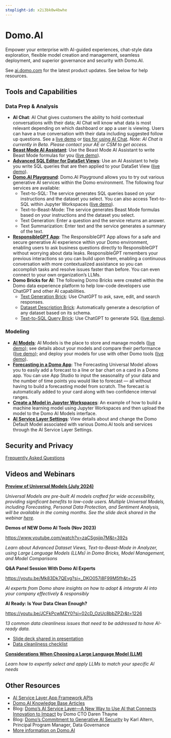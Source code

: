 ```yaml
---
stoplight-id: x2i3bk0w4bwhe
---
```


# Domo.AI

Empower your enterprise with AI-guided experiences, chat-style data exploration, flexible model creation and management, seamless deployment, and superior governance and security with Domo.AI. 

See [ai.domo.com](https://ai.domo.com/) for the latest product updates. See below for help resources.

## Tools and Capabilities

### Data Prep & Analysis 
- **AI Chat**: AI Chat gives customers the ability to hold contextual conversations with their data; AI Chat will know what data is most relevant depending on which dashboard or app a user is viewing. Users can have a true conversation with their data including suggested follow up questions. See a [live demo](https://www.youtube.com/live/hUpEM9VZUFg?si=qA_2jsEzBR6FRyl6&t=185) or [tips for using AI Chat](https://www.youtube.com/live/hUpEM9VZUFg?t=857s).
  *Note: AI Chat is currently in Beta. Please contact your AE or CSM to get access.*
- [**Beast Mode AI Assistant**](https://domo-support.domo.com/s/article/000005304?language=en_US): Use the Beast Mode AI Assistant to write Beast Mode formulas for you ([live demo](https://www.youtube.com/live/zaCSgsjjp7M?si=G0NzHFHb0n6iKxoI&t=851)).
- [**Advanced SQL Editor for DataSet Views**](https://domo-support.domo.com/s/article/360046074774?language=en_US#advanced_sql_editor): Use an AI Assistant to help you write SQL queries that are then applied to your DataSet View ([live demo](https://www.youtube.com/live/zaCSgsjjp7M?si=mWTAk1OLsUDokWoc&t=605)).
- [**Domo.AI Playground**](https://domo-support.domo.com/s/article/000005236?language=en_US): Domo.AI Playground allows you to try out various generative AI services within the Domo environment. The following four services are available: 
  - Text-to-SQL: The service generates SQL queries based on your instructions and the dataset you select. You can also access Text-to-SQL within Jupyter Workspaces ([live demo](https://www.youtube.com/live/f4L7bc52snE?si=fOK6HoTpAQUpl9t0&t=900)). 
  - Text-to-Beast-Mode: The service generates Beast Mode formulas based on your instructions and the dataset you select.
  - Text Generation: Enter a question and the service returns an answer.
  - Text Summarization: Enter text and the service generates a summary of the text.
- [**ResponsibleGPT App**](https://www.domo.com/appstore/app/responsiblegpt-app/overview): The ResponsibleGPT App allows for a safe and secure generative AI experience within your Domo environment, enabling users to ask business questions directly to ResponsibleGPT without worrying about data leaks. ResponsibleGPT remembers your previous interactions so you can build upon them, enabling a continuous conversation with more contextualized assistance so you can accomplish tasks and resolve issues faster than before. You can even connect to your own organization’s LLMs. 
- **Domo Bricks for AI**: The following Domo Bricks were created within the Domo data experience platform to help low-code developers use ChatGPT and other AI capabilities.
    - [Text Generation Brick](https://www.domo.com/appstore/app/ai-chatgpt-brick/overview): Use ChatGPT to ask, save, edit, and search responses.
    - [Dataset Description Brick](https://www.domo.com/appstore/app/chatgpt-dataset-description-brick/overview): Automatically generate a description of any dataset based on its schema.
    - [Text-to-SQL Query Brick](https://www.domo.com/appstore/app/explain-sql-with-ai/overview): Use ChatGPT to generate SQL ([live demo](https://www.youtube.com/live/zaCSgsjjp7M?si=pbkNwTgaKqccQeTz&t=1087)).


### Modeling

- [**AI Models**](https://domo-support.domo.com/s/article/000005502?language=en_US): AI Models is the place to store and manage models ([live demo](https://www.youtube.com/live/f4L7bc52snE?si=PHf0BWkeKrCkC8GU&t=620)); see details about your models and compare their performance ([live demo](https://www.youtube.com/live/f4L7bc52snE?si=yDqC7YA9R01KzhyW&t=248)); and deploy your models for use with other Domo tools ([live demo](https://www.youtube.com/live/zaCSgsjjp7M?si=Z9co1efM3E7W2MMD&t=1988)).
- [**Forecasting in a Domo App**](https://domo-support.domo.com/s/article/000005567?language=en_US#forecasting_in_app): The Forecasting Universal Model allows you to easily add a forecast to a line or bar chart on a card in a Domo app. You can use App Studio to input the seasonality of your data and the number of time points you would like to forecast — all without having to build a forecasting model from scratch. The forecast is automatically added to your card along with two confidence interval ranges. 
- [**Create a Model in Jupyter Workspaces**](https://domo-support.domo.com/s/article/000005291?language=en_US): An example of how to build a machine learning model using Jupyter Workspaces and then upload the model to the Domo AI Models interface.
- [**AI Service Layer Settings**](https://domo-support.domo.com/s/article/000005279?language=en_US): View details about and change the Domo Default Model associated with various  Domo.AI tools and services through the AI Service Layer Settings.
  

## Security and Privacy
[Frequently Asked Questions](https://web-assets.domo.com/blog/wp-content/uploads/2024/07/Domo.AI-and-DomoGPT-Security-and-Privacy-FAQ-2.pdf)


## Videos and Webinars

[**Preview of Universal Models (July 2024)**](https://www.youtube.com/live/v6t0ldqC5b0?si=Dijrr1mflyX0wtUA&t=208
)

*Universal Models are pre-built AI models crafted for wide accessibility, providing significant benefits to low-code users. Multiple Universal Models, including Forecasting, Personal Data Protection, and Sentiment Analysis, will be available in the coming months. See the slide deck shared in the webinar [here](https://github.com/domoinc/domo-data-science-resources/blob/main/webinars/Domo_Universal_Models_240725.pdf).* 


**Demos of NEW Domo AI Tools (Nov 2023)**

https://www.youtube.com/watch?v=zaCSgsjjp7M&t=392s

*Learn about Advanced Dataset Views, Text-to-Beast-Mode in Analyzer, using Large Language Models (LLMs) in Domo Bricks, Model Management, and Model Comparisons*


**Q&A Panel Session With Domo AI Experts**

https://youtu.be/Mk83Dk7QEvg?si=_DKO057i8F99M5fh&t=25

*AI experts from Domo share insights on how to adopt & integrate AI into your company effectively & responsibly*

**AI Ready: Is Your Data Clean Enough?**

https://youtu.be/JCFkPcwMZY0?si=02cD_OzUc8bbZPZr&t=1226

*13 common data cleanliness issues that need to be addressed to have AI-ready data.*
- [Slide deck shared in presentation](https://github.com/domoinc/domo-data-science-resources/blob/main/webinars/Domopalooza_AI_Ready_Data_Cleanliness_2024.pdf)
- [Data cleanliness checklist](https://github.com/domoinc/domo-data-science-resources/blob/main/webinars/Data_Cleanliness_Checklist.pdf)


**[Considerations When Choosing a Large Language Model (LLM)](https://www.youtube.com/live/JixQtwvp-2o?si=iBSKcW8I4EQQJ2Fn&t=743)**

*Learn how to expertly select and apply LLMs to match your specific AI needs*


## Other Resources

- [AI Service Layer App Framework APIs](../Domo-App-APIs/AI-Service-Layer-API.md)
- [Domo.AI Knowledge Base Articles](https://domo-support.domo.com/s/topic/0TO5w000000ZmGPGA0/domoai?language=en_US)
- Blog: [Domo’s AI Service Layer—A New Way to Use AI that Connects Innovation to Impact](https://www.domo.com/blog/domos-ai-service-layer/) by Domo CTO Daren Thayne
- Blog: [Domo’s Commitment to Generative AI Security](https://www.domo.com/blog/domos-commitment-to-generative-ai-security/) by Karl Altern, Principal Program Manager, Data Governance
- [More information on Domo.AI](https://ai.domo.com/)

